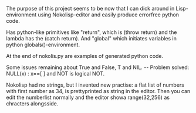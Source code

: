 
The purpose of this project seems to be now that I can dick around in Lisp-environment using Nokolisp-editor and easily produce errorfree python code.

Has python-like primitives like "return", which is (throw return) and the lambda has the (catch return).  And "global" which initiates variables in python globals()-environment.

At the end of nokolis.py are examples of generated python code.

Some issues remaining about True and False, T and NIL. 
-- Problem solved: NULL(x) : x==[ ] and NOT is logical NOT.

Nokolisp had no strings, but I invented new practise: a flat list of numbers with first number as 34, is prettyprinted as string in the editor. Then you can edit the numberlist normally and the editor showa range(32,256) as chracters alongsside.


